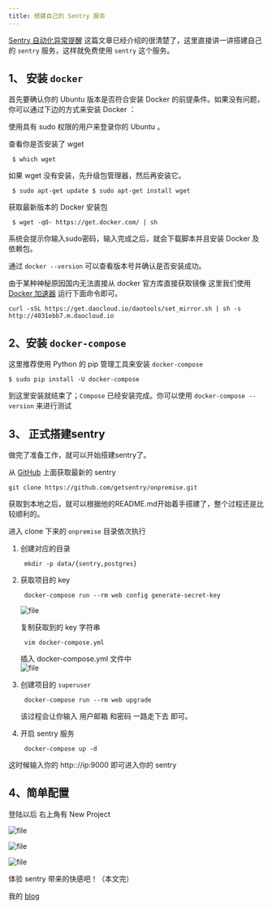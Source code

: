 ```yaml
---
title: 搭建自己的 Sentry 服务
---
```

[Sentry 自动化异常提醒](https://laravel-china.org/articles/4235/sentry-automation-exception-alert) 这篇文章已经介绍的很清楚了，这里直接讲一讲搭建自己的 `sentry` 服务，这样就免费使用 `sentry` 这个服务。

## 1、 安装 `docker`

首先要确认你的 Ubuntu 版本是否符合安装 Docker 的前提条件。如果没有问题，你可以通过下边的方式来安装 Docker ：

使用具有 sudo 权限的用户来登录你的 Ubuntu 。

查看你是否安装了 wget

	 $ which wget
	 
如果 wget 没有安装，先升级包管理器，然后再安装它。

	 $ sudo apt-get update $ sudo apt-get install wget
	 
获取最新版本的 Docker 安装包

<!-- more -->

	 $ wget -qO- https://get.docker.com/ | sh
	 
系统会提示你输入sudo密码，输入完成之后，就会下载脚本并且安装 Docker 及依赖包。

通过 `docker --version` 可以查看版本号并确认是否安装成功。

由于某种神秘原因国内无法直接从 docker 官方库直接获取镜像 这里我们使用 [Docker 加速器](https://www.daocloud.io/mirror#accelerator-doc) 运行下面命令即可。

	curl -sSL https://get.daocloud.io/daotools/set_mirror.sh | sh -s http://4031ebb7.m.daocloud.io

## 2、安装 `docker-compose`

这里推荐使用 Python 的 pip 管理工具来安装 `docker-compose` 

	$ sudo pip install -U docker-compose
	
到这里安装就结束了；`Compose` 已经安装完成。你可以使用 `docker-compose --version` 来进行测试 

## 3、 正式搭建sentry

做完了准备工作，就可以开始搭建sentry了。

从 [GitHub](https://github.com/getsentry/onpremise) 上面获取最新的 sentry

	git clone https://github.com/getsentry/onpremise.git
	
获取到本地之后，就可以根据他的README.md开始着手搭建了，整个过程还是比较顺利的。

进入 clone 下来的 `onpremise` 目录依次执行 

1. 创建对应的目录

		mkdir -p data/{sentry,postgres} 

2. 获取项目的 key

		docker-compose run --rm web config generate-secret-key

	![file](https://dn-phphub.qbox.me/uploads/images/201703/29/5978/cl5ribeIo5.png)

	复制获取到的 key 字符串 

		vim docker-compose.yml
	
	插入 docker-compose.yml 文件中	
	![file](https://dn-phphub.qbox.me/uploads/images/201703/29/5978/MI7aJM7jbz.png)

3. 创建项目的 `superuser` 
				
		docker-compose run --rm web upgrade
	
	该过程会让你输入 用户邮箱 和密码 一路走下去 即可。
		
4. 开启 sentry 服务
	
		docker-compose up -d 

这时候输入你的 http:://ip:9000 即可进入你的 sentry 


## 4、简单配置
	
登陆以后 右上角有 New Project

![file](https://dn-phphub.qbox.me/uploads/images/201703/29/5978/KqiVNsRUJb.png)

![file](https://dn-phphub.qbox.me/uploads/images/201703/29/5978/XRkeqwvTDh.png)

![file](https://dn-phphub.qbox.me/uploads/images/201703/29/5978/C480PIRJ5n.png)

体验 sentry 带来的快感吧！（本文完）

我的 [blog](http://www.tenyearsme.cn/blog/sentry-docker-create)
		
		